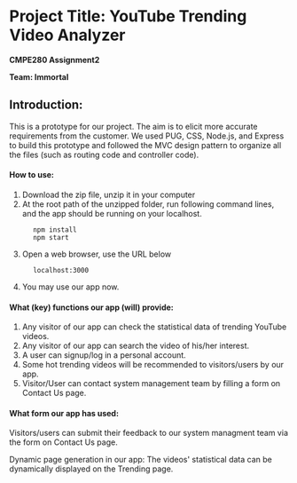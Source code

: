 # Project Title: YouTube Trending Video Analyzer

**CMPE280 Assignment2**

**Team: Immortal**

## Introduction:
This is a prototype for our project. The aim is to elicit more accurate requirements from the customer. We used PUG, CSS, Node.js, and Express to build this prototype and followed the MVC design pattern to organize all the files (such as routing code and controller code).

#### How to use:
1) Download the zip file, unzip it in your computer
2) At the root path of the unzipped folder, run following command lines, and the app should be running on your localhost.
```
      npm install
      npm start
```
3) Open a web browser, use the URL below
```
      localhost:3000
```
4) You may use our app now.

#### What (key) functions our app (will) provide:
1) Any visitor of our app can check the statistical data of trending YouTube videos.
2) Any visitor of our app can search the video of his/her interest.
3) A user can signup/log in a personal account.
4) Some hot trending videos will be recommended to visitors/users by our app.
5) Visitor/User can contact system management team by filling a form on Contact Us page.

#### What form our app has used:
Visitors/users can submit their feedback to our system managment team via the form on Contact Us page.

Dynamic page generation in our app:
The videos' statistical data can be dynamically displayed on the Trending page.
